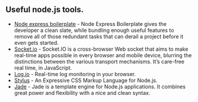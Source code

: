 
Useful node.js tools.
-------------------------------------------

- [Node express boilerplate](https://github.com/mape/node-express-boilerplate) - Node Express Boilerplate gives the developer a clean slate, while bundling enough useful features to remove all of those redundant tasks that can derail a project before it even gets started.
- [Socket.io](http://socket.io/) - Socket.IO is a cross-browser Web socket that aims to make real-time apps possible in every browser and mobile device, blurring the distinctions between the various transport mechanisms. It’s care-free real time, in JavaScript.
- [Log.io](http://logio.org/) - Real-time log monitoring in your browser.
- [Stylus](http://stylus-lang.com/) - An Expressive CSS Markup Language for Node.js.
- [Jade](http://jade-lang.com/) - Jade is a template engine for Node.js applications. It combines great power and flexibility with a nice and clean syntax.
